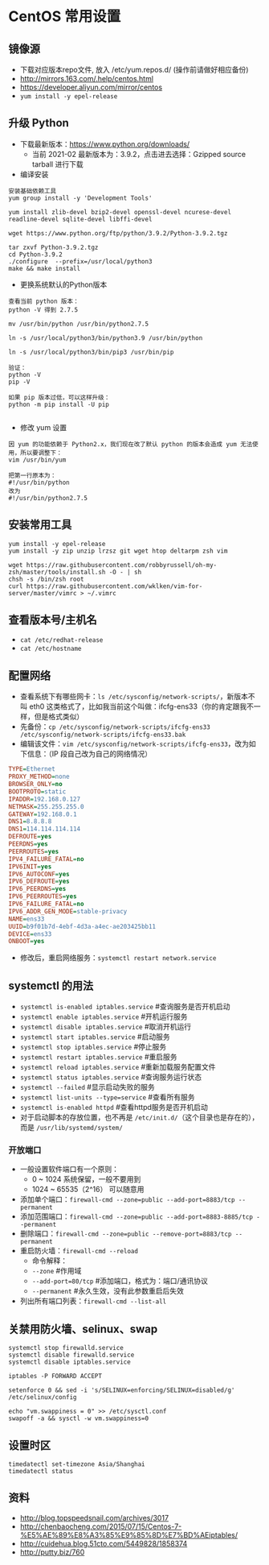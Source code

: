 # CentOS 常用设置

## 镜像源

- 下载对应版本repo文件, 放入 /etc/yum.repos.d/ (操作前请做好相应备份)
- <http://mirrors.163.com/.help/centos.html>
- <https://developer.aliyun.com/mirror/centos>
- `yum install -y epel-release`

## 升级 Python

- 下载最新版本：<https://www.python.org/downloads/>
    - 当前 2021-02 最新版本为：3.9.2，点击进去选择：Gzipped source tarball 进行下载
- 编译安装

```
安装基础依赖工具
yum group install -y 'Development Tools'

yum install zlib-devel bzip2-devel openssl-devel ncurese-devel readline-devel sqlite-devel libffi-devel

wget https://www.python.org/ftp/python/3.9.2/Python-3.9.2.tgz

tar zxvf Python-3.9.2.tgz
cd Python-3.9.2
./configure  --prefix=/usr/local/python3
make && make install
```

- 更换系统默认的Python版本

```
查看当前 python 版本：
python -V 得到 2.7.5

mv /usr/bin/python /usr/bin/python2.7.5

ln -s /usr/local/python3/bin/python3.9 /usr/bin/python

ln -s /usr/local/python3/bin/pip3 /usr/bin/pip

验证：
python -V
pip -V

如果 pip 版本过低，可以这样升级：
python -m pip install -U pip


```

- 修改 yum 设置

```
因 yum 的功能依赖于 Python2.x，我们现在改了默认 python 的版本会造成 yum 无法使用，所以要调整下：
vim /usr/bin/yum

把第一行原本为：
#!/usr/bin/python
改为
#!/usr/bin/python2.7.5

```



## 安装常用工具

```
yum install -y epel-release
yum install -y zip unzip lrzsz git wget htop deltarpm zsh vim

wget https://raw.githubusercontent.com/robbyrussell/oh-my-zsh/master/tools/install.sh -O - | sh
chsh -s /bin/zsh root
curl https://raw.githubusercontent.com/wklken/vim-for-server/master/vimrc > ~/.vimrc
```

## 查看版本号/主机名

- `cat /etc/redhat-release`
- `cat /etc/hostname`

## 配置网络

- 查看系统下有哪些网卡：`ls /etc/sysconfig/network-scripts/`，新版本不叫 eth0 这类格式了，比如我当前这个叫做：ifcfg-ens33（你的肯定跟我不一样，但是格式类似）
- 先备份：`cp /etc/sysconfig/network-scripts/ifcfg-ens33 /etc/sysconfig/network-scripts/ifcfg-ens33.bak`
- 编辑该文件：`vim /etc/sysconfig/network-scripts/ifcfg-ens33`，改为如下信息：（IP 段自己改为自己的网络情况）

``` ini
TYPE=Ethernet
PROXY_METHOD=none
BROWSER_ONLY=no
BOOTPROTO=static
IPADDR=192.168.0.127
NETMASK=255.255.255.0
GATEWAY=192.168.0.1
DNS1=8.8.8.8
DNS1=114.114.114.114
DEFROUTE=yes
PEERDNS=yes
PEERROUTES=yes
IPV4_FAILURE_FATAL=no
IPV6INIT=yes
IPV6_AUTOCONF=yes
IPV6_DEFROUTE=yes
IPV6_PEERDNS=yes
IPV6_PEERROUTES=yes
IPV6_FAILURE_FATAL=no
IPV6_ADDR_GEN_MODE=stable-privacy
NAME=ens33
UUID=b9f01b7d-4ebf-4d3a-a4ec-ae203425bb11
DEVICE=ens33
ONBOOT=yes
```

- 修改后，重启网络服务：`systemctl restart network.service`

## systemctl 的用法

- `systemctl is-enabled iptables.service` #查询服务是否开机启动
- `systemctl enable iptables.service` #开机运行服务
- `systemctl disable iptables.service` #取消开机运行
- `systemctl start iptables.service` #启动服务
- `systemctl stop iptables.service` #停止服务
- `systemctl restart iptables.service` #重启服务
- `systemctl reload iptables.service` #重新加载服务配置文件
- `systemctl status iptables.service` #查询服务运行状态
- `systemctl --failed` #显示启动失败的服务
- `systemctl list-units --type=service` #查看所有服务
- `systemctl is-enabled httpd` #查看httpd服务是否开机启动
- 对于启动脚本的存放位置，也不再是 `/etc/init.d/`（这个目录也是存在的），而是 `/usr/lib/systemd/system/`

### 开放端口

- 一般设置软件端口有一个原则：
	- 0 ~ 1024 系统保留，一般不要用到
	- 1024 ~ 65535（2^16） 可以随意用
- 添加单个端口：`firewall-cmd --zone=public --add-port=8883/tcp --permanent`
- 添加范围端口：`firewall-cmd --zone=public --add-port=8883-8885/tcp --permanent`
- 删除端口：`firewall-cmd --zone=public --remove-port=8883/tcp --permanent`
- 重启防火墙：`firewall-cmd --reload`
	- 命令解释：
	- `--zone` #作用域
	- `--add-port=80/tcp` #添加端口，格式为：端口/通讯协议
	- `--permanent` #永久生效，没有此参数重启后失效
- 列出所有端口列表：`firewall-cmd --list-all`


## 关禁用防火墙、selinux、swap

```
systemctl stop firewalld.service
systemctl disable firewalld.service
systemctl disable iptables.service

iptables -P FORWARD ACCEPT

setenforce 0 && sed -i 's/SELINUX=enforcing/SELINUX=disabled/g' /etc/selinux/config

echo "vm.swappiness = 0" >> /etc/sysctl.conf
swapoff -a && sysctl -w vm.swappiness=0
```



## 设置时区

```
timedatectl set-timezone Asia/Shanghai
timedatectl status
```


## 资料

- <http://blog.topspeedsnail.com/archives/3017>
- <http://chenbaocheng.com/2015/07/15/Centos-7-%E5%AE%89%E8%A3%85%E9%85%8D%E7%BD%AEiptables/>
- <http://cuidehua.blog.51cto.com/5449828/1858374>
- <http://putty.biz/760>

